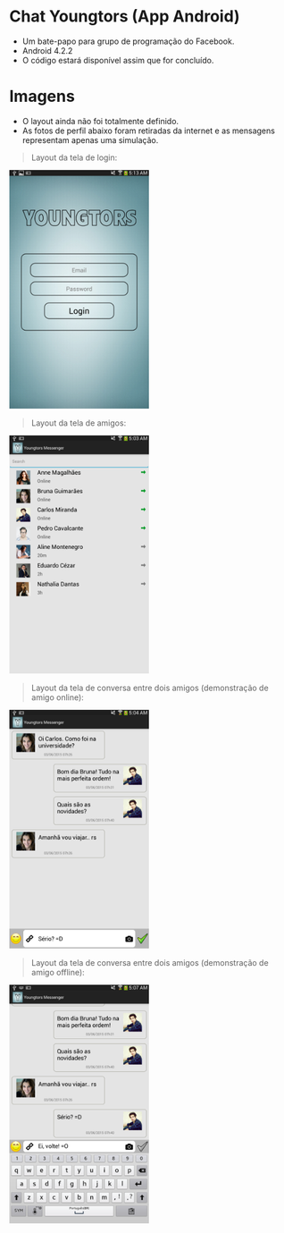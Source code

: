 # Chat Youngtors (App Android)

* Um bate-papo para grupo de programação do Facebook.
* Android 4.2.2
* O código estará disponível assim que for concluído.

# Imagens

* O layout ainda não foi totalmente definido.
* As fotos de perfil abaixo foram retiradas da internet e as mensagens representam apenas uma simulação.

> Layout da tela de login:

<img src="https://github.com/lucasmlima08/Chat-Youngtors/blob/master/img1.png" width="250" />

> Layout da tela de amigos:

<img src="https://github.com/lucasmlima08/Chat-Youngtors/blob/master/img2.png" width="250" />

> Layout da tela de conversa entre dois amigos (demonstração de amigo online):

<img src="https://github.com/lucasmlima08/Chat-Youngtors/blob/master/img3.png" width="250" />

> Layout da tela de conversa entre dois amigos (demonstração de amigo offline):

<img src="https://github.com/lucasmlima08/Chat-Youngtors/blob/master/img4.png" width="250" />
